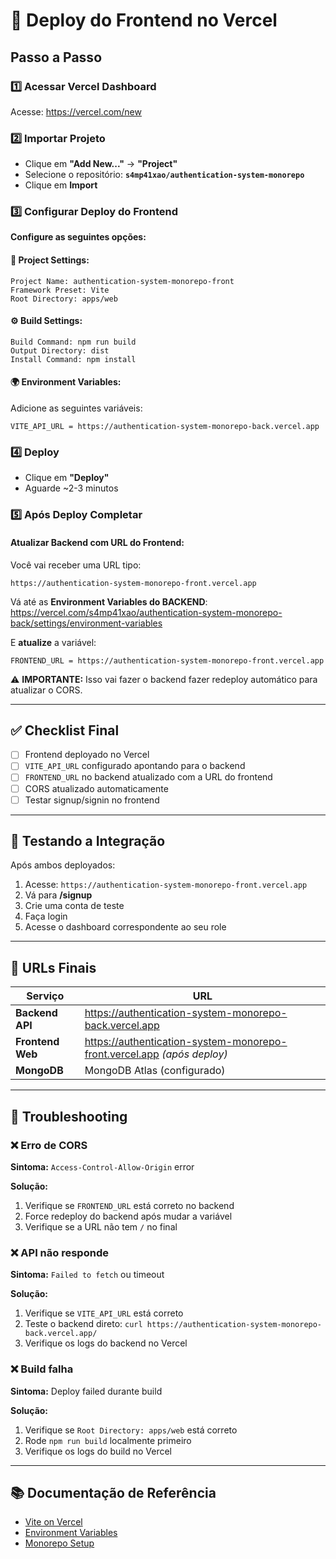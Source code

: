 # 🚀 Deploy do Frontend no Vercel

## Passo a Passo

### 1️⃣ Acessar Vercel Dashboard
Acesse: https://vercel.com/new

### 2️⃣ Importar Projeto
- Clique em **"Add New..."** → **"Project"**
- Selecione o repositório: **`s4mp41xao/authentication-system-monorepo`**
- Clique em **Import**

### 3️⃣ Configurar Deploy do Frontend

**Configure as seguintes opções:**

#### 📁 **Project Settings:**
```
Project Name: authentication-system-monorepo-front
Framework Preset: Vite
Root Directory: apps/web
```

#### ⚙️ **Build Settings:**
```
Build Command: npm run build
Output Directory: dist
Install Command: npm install
```

#### 🌍 **Environment Variables:**

Adicione as seguintes variáveis:

```
VITE_API_URL = https://authentication-system-monorepo-back.vercel.app
```

### 4️⃣ Deploy
- Clique em **"Deploy"**
- Aguarde ~2-3 minutos

### 5️⃣ Após Deploy Completar

#### Atualizar Backend com URL do Frontend:

Você vai receber uma URL tipo:
```
https://authentication-system-monorepo-front.vercel.app
```

Vá até as **Environment Variables do BACKEND**:
https://vercel.com/s4mp41xao/authentication-system-monorepo-back/settings/environment-variables

E **atualize** a variável:
```
FRONTEND_URL = https://authentication-system-monorepo-front.vercel.app
```

⚠️ **IMPORTANTE:** Isso vai fazer o backend fazer redeploy automático para atualizar o CORS.

---

## ✅ Checklist Final

- [ ] Frontend deployado no Vercel
- [ ] `VITE_API_URL` configurado apontando para o backend
- [ ] `FRONTEND_URL` no backend atualizado com a URL do frontend
- [ ] CORS atualizado automaticamente
- [ ] Testar signup/signin no frontend

---

## 🧪 Testando a Integração

Após ambos deployados:

1. Acesse: `https://authentication-system-monorepo-front.vercel.app`
2. Vá para **/signup**
3. Crie uma conta de teste
4. Faça login
5. Acesse o dashboard correspondente ao seu role

---

## 🎯 URLs Finais

| Serviço | URL |
|---------|-----|
| **Backend API** | https://authentication-system-monorepo-back.vercel.app |
| **Frontend Web** | https://authentication-system-monorepo-front.vercel.app _(após deploy)_ |
| **MongoDB** | MongoDB Atlas (configurado) |

---

## 🔧 Troubleshooting

### ❌ Erro de CORS
**Sintoma:** `Access-Control-Allow-Origin` error

**Solução:**
1. Verifique se `FRONTEND_URL` está correto no backend
2. Force redeploy do backend após mudar a variável
3. Verifique se a URL não tem `/` no final

### ❌ API não responde
**Sintoma:** `Failed to fetch` ou timeout

**Solução:**
1. Verifique se `VITE_API_URL` está correto
2. Teste o backend direto: `curl https://authentication-system-monorepo-back.vercel.app/`
3. Verifique os logs do backend no Vercel

### ❌ Build falha
**Sintoma:** Deploy failed durante build

**Solução:**
1. Verifique se `Root Directory: apps/web` está correto
2. Rode `npm run build` localmente primeiro
3. Verifique os logs do build no Vercel

---

## 📚 Documentação de Referência

- [Vite on Vercel](https://vercel.com/docs/frameworks/vite)
- [Environment Variables](https://vercel.com/docs/projects/environment-variables)
- [Monorepo Setup](https://vercel.com/docs/monorepos)

